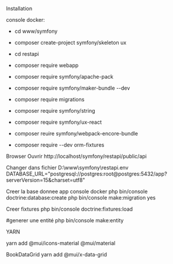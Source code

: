 Installation


console docker:
* cd www/symfony
* composer create-project symfony/skeleton ux
* cd restapi
* composer require webapp
* composer require symfony/apache-pack
* composer require symfony/maker-bundle --dev
* composer require migrations
* composer require symfony/string


* composer require symfony/ux-react
* composer reuire symfony/webpack-encore-bundle
* composer require --dev orm-fixtures


Browser
Ouvrir http://localhost/symfony/restapi/public/api

Changer dans fichier D:\www\symfony\restapi\.env
DATABASE_URL="postgresql://postgres:root@postgres:5432/app?serverVersion=15&charset=utf8"


Creer la base donnee app
console docker
php bin/console doctrine:database:create
php bin/console make:migration
yes

Creer fixtures
php bin/console doctrine:fixtures:load


#generer une entité
php bin/console make:entity


YARN

yarn add @mui/icons-material @mui/material

BookDataGrid
yarn add @mui/x-data-grid